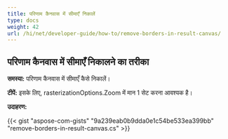 ```yaml
---
title: परिणाम कैनवास में सीमाएँ निकालें
type: docs
weight: 42
url: /hi/net/developer-guide/how-to/remove-borders-in-result-canvas/
---
```


## **परिणाम कैनवास में सीमाएँ निकालने का तरीका**

**समस्या:** परिणाम कैनवास में सीमाएँ कैसे निकालें।

**टीपें:** इसके लिए, rasterizationOptions.Zoom में मान 1 सेट करना आवश्यक है।

**उदाहरण:**

{{< gist "aspose-com-gists" "9a239eab0b9dda0e1c54be533ea399bb" "remove-borders-in-result-canvas.cs" >}}
